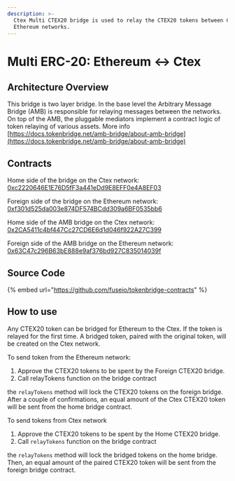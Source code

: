 ```yaml
---
description: >-
  Ctex Multi CTEX20 bridge is used to relay the CTEX20 tokens between Ctex and
  Ethereum networks.
---
```


# Multi ERC-20: Ethereum ↔ Ctex

## Architecture Overview

This bridge is two layer bridge. In the base level the  Arbitrary Message Bridge \(AMB\) is responsible for relaying messages between the networks. On top of the AMB,  the pluggable mediators implement a contract logic of token relaying of various assets. More info [https://docs.tokenbridge.net/amb-bridge/about-amb-bridge](https://docs.tokenbridge.net/amb-bridge/about-amb-bridge)

## Contracts

Home side of the bridge on the Ctex network: [0xc2220646E1E76D5fF3a441eDd9E8EFF0e4A8EF03](https://ctexscan.com/address/0xc2220646E1E76D5fF3a441eDd9E8EFF0e4A8EF03)

Foreign side of the bridge on the Ethereum network: [0xf301d525da003e874DF574BCdd309a6BF0535bb6](https://etherscan.io/address/0xf301d525da003e874DF574BCdd309a6BF0535bb6)

Home side of the AMB bridge on the Ctex network: [0x2CA5411c4bf447Cc27CD6E6d1d046f922A27C399](https://ctexscan.com/address/0x2CA5411c4bf447Cc27CD6E6d1d046f922A27C399/transactions)

Foreign side of the AMB bridge on the Ethereum network: [0x63C47c296B63bE888e9af376bd927C835014039f](https://etherscan.io/address/0x63C47c296B63bE888e9af376bd927C835014039f)

## Source Code

{% embed url="https://github.com/fuseio/tokenbridge-contracts" %}

## How to use

Any CTEX20 token can be bridged for Ethereum to the Ctex. If the token is relayed for the first time. A bridged token, paired with the original token, will be created on the Ctex network. 

To send token from the Ethereum network:

1. Approve the CTEX20 tokens to be spent by the Foreign CTEX20 bridge. 
2. Call relayTokens function on the bridge contract

the `relayTokens` method will lock the CTEX20 tokens on the foreign bridge. After a couple of confirmations, an equal amount of the Ctex CTEX20 token will be sent from the home bridge contract.

To send tokens from Ctex network

1. Approve the CTEX20 tokens to be spent by the Home CTEX20 bridge. 
2. Call `relayTokens` function on the bridge contract

the `relayTokens` method will lock the bridged tokens on the home bridge. Then, an equal amount of the paired CTEX20 token will be sent from the foreign bridge contract.



